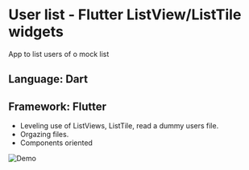 # User list - Flutter ListView/ListTile widgets

App to list users of o mock list

## Language: Dart
## Framework: Flutter

- Leveling use of ListViews, ListTile, read a dummy users file.
- Orgazing files.
- Components oriented

![Demo](https://j.gifs.com/GvqJw0.gif)

